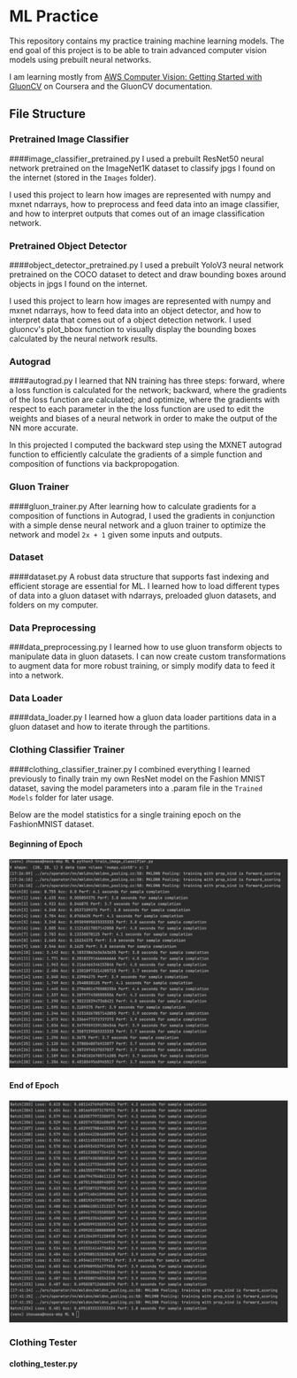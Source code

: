 # ML Practice
This repository contains my practice training machine learning models. The end goal of this project is to be able to
train advanced computer vision models using prebuilt neural networks.

I am learning mostly from [AWS Computer Vision: Getting Started with GluonCV](https://www.coursera.org/learn/aws-computer-vision-gluoncv/home/welcome) on Coursera and the GluonCV documentation.

## File Structure
### Pretrained Image Classifier 
####image_classifier_pretrained.py
I used a prebuilt ResNet50 neural network pretrained on the ImageNet1K dataset to classify jpgs I found on the internet
(stored in the `Images` folder).

I used this project to learn how images are represented with numpy and mxnet ndarrays, how to preprocess and feed data 
into an image classifier, and how to interpret outputs that comes out of an image classification network.

### Pretrained Object Detector
####object_detector_pretrained.py
I used a prebuilt YoloV3 neural network pretrained on the COCO dataset to detect and draw bounding boxes around objects in jpgs I found on the internet.

I used this project to learn how images are represented with numpy and mxnet ndarrays, how to feed data into an object
detector, and how to interpret data that comes out of a object detection network. I used gluoncv's plot_bbox function to visually display
the bounding boxes calculated by the neural network results.

### Autograd
####autograd.py
I learned that NN training has three steps: forward, where a loss function is calculated for the network; backward,
where the gradients of the loss function are calculated; and optimize, where the gradients with respect to each parameter in the the loss function are used
to edit the weights and biases of a neural network in order to make the output of the NN more accurate.

In this projected I computed the backward step using the MXNET autograd function to efficiently calculate the gradients of a simple function and
composition of functions via backpropogation.

### Gluon Trainer
####gluon_trainer.py
After learning how to calculate gradients for a composition of functions in Autograd, I used the gradients in conjunction
with a simple dense neural network and a gluon trainer to optimize the network and model `2x + 1` given some inputs and outputs.

### Dataset
####dataset.py
A robust data structure that supports fast indexing and efficient storage are essential for ML. I learned how to load different types of data into a gluon dataset with ndarrays, preloaded gluon datasets, and folders on my computer.

### Data Preprocessing
###data_preprocessing.py
I learned how to use gluon transform objects to manipulate data in gluon datasets. 
I can now create custom transformations to augment data for more robust training, or simply modify data to feed it into a network.

### Data Loader
####data_loader.py
I learned how a gluon data loader partitions data in a gluon dataset and how to iterate through the partitions. 

### Clothing Classifier Trainer
####clothing_classifier_trainer.py
I combined everything I learned previously to finally train my own ResNet model on the Fashion MNIST dataset, saving the 
model parameters into a .param file in the `Trained Models` folder for later usage.

Below are the model statistics for a single training epoch on the FashionMNIST dataset.

#### Beginning of Epoch
![](Screenshots/fmnist_training_part_1.png)
#### End of Epoch
![](Screenshots/fmnist_training_part_2.png)

### Clothing Tester
#### clothing_tester.py
